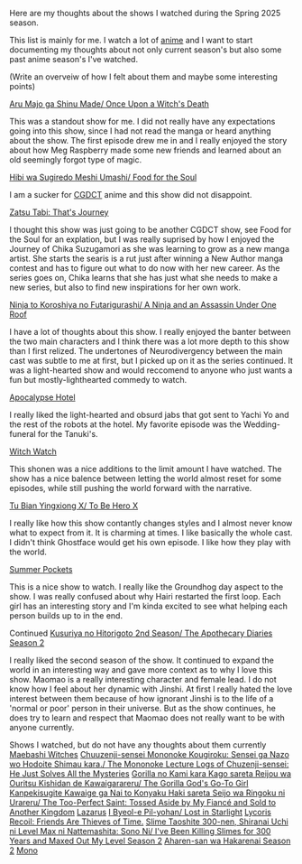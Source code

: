 Here are my thoughts about the shows I watched during the Spring 2025 season.

This list is mainly for me. I watch a lot of [anime](https://myanimelist.net/animelist/jusan0?status=2) and I want to start 
documenting my thoughts about not only current season's but also some past 
anime season's I've watched.

(Write an overveiw of how I felt about them and maybe some interesting points)

[Aru Majo ga Shinu Made/ Once Upon a Witch's Death](https://myanimelist.net/anime/59169/Aru_Majo_ga_Shinu_Made)

This was a standout show for me. I did not really have any expectations going 
into this show, since I had not read the manga or heard anything about the 
show. The first episode drew me in and I really enjoyed the story about how
Meg Raspberry made some new friends and learned about an old seemingly 
forgot type of magic.

[Hibi wa Sugiredo Meshi Umashi/ Food for the Soul](https://myanimelist.net/anime/60658/Hibi_wa_Sugiredo_Meshi_Umashi)

I am a sucker for [CGDCT](https://tvtropes.org/pmwiki/pmwiki.php/Main/CuteGirlsDoingCuteThings) anime
and this show did not disappoint.

[Zatsu Tabi: That's Journey](https://myanimelist.net/anime/55514/Zatsu_Tabi__Thats_Journey)

I thought this show was just going to be another CGDCT show, see Food for the Soul for an explation,
but I was really suprised by how I enjoyed the Journey of Chika Suzugamori as
she was learning to grow as a new manga artist. She starts the searis is a rut
just after winning a New Author manga contest and has to figure out what to do now
with her new career. As the series goes on, Chika learns that she has just what
she needs to make a new series, but also to find new inspirations for her own
work.

[Ninja to Koroshiya no Futarigurashi/ A Ninja and an Assassin Under One Roof](https://myanimelist.net/anime/58725/Ninja_to_Koroshiya_no_Futarigurashi)

I have a lot of thoughts about this show. I really enjoyed the banter between
the two main characters and I think there was a lot more depth to this show than
I first relized. The undertones of Neurodivergency between the main cast was 
subtle to me at first, but I picked up on it as the series continued. It was
a light-hearted show and would reccomend to anyone who just wants a fun but 
mostly-lighthearted commedy to watch.

[Apocalypse Hotel](https://myanimelist.net/anime/59675/Apocalypse_Hotel)

I really liked the light-hearted and obsurd jabs that got sent to Yachi Yo and
the rest of the robots at the hotel. My favorite episode was the Wedding-funeral
for the Tanuki's. 


[Witch Watch](https://myanimelist.net/anime/59597/Witch_Watch)

This shonen was a nice additions to the limit amount I have watched. The show
has a nice balence between letting the world almost reset for some episodes, 
while still pushing the world forward with the narrative. 


[Tu Bian Yingxiong X/ To Be Hero X](https://myanimelist.net/anime/53447/Tu_Bian_Yingxiong_X)

I really like how this show contantly changes styles and I almost never know
what to expect from it. It is charming at times. I like basically the whole cast.
I didn't think Ghostface would get his own episode. I like how they play with the
world. 

[Summer Pockets](https://myanimelist.net/anime/50694/Summer_Pockets)

This is a nice show to watch. I really like the Groundhog day aspect to the show.
I was really confused about why Hairi restarted the first loop. Each girl has
an interesting story and I'm kinda excited to see what helping each person builds 
up to in the end.

Continued 
[Kusuriya no Hitorigoto 2nd Season/ The Apothecary Diaries Season 2](https://myanimelist.net/anime/58514/Kusuriya_no_Hitorigoto_2nd_Season)

I really liked the second season of the show. It continued to expand the world
in an interesting way and gave more context as to why I love this show. Maomao is
a really interesting character and female lead. I do not know how I feel about 
her dynamic with Jinshi. At first I really hated the love interest between them
because of how ignorant Jinshi is to the life of a 'normal or poor' person in 
their universe. But as the show continues, he does try to learn and respect
that Maomao does not really want to be with anyone currently. 

Shows I watched, but do not have any thoughts about them currently
[Maebashi Witches](https://myanimelist.net/anime/59744/Maebashi_Witches)
[Chuuzenji-sensei Mononoke Kougiroku: Sensei ga Nazo wo Hodoite Shimau kara./ The Mononoke Lecture Logs of Chuzenji-sensei: He Just Solves All the Mysteries](https://myanimelist.net/anime/60009/Chuuzenji-sensei_Mononoke_Kougiroku__Sensei_ga_Nazo_wo_Hodoite_Shimau_kara)
[Gorilla no Kami kara Kago sareta Reijou wa Ouritsu Kishidan de Kawaigarareru/ The Gorilla God's Go-To Girl](https://myanimelist.net/anime/59935/Gorilla_no_Kami_kara_Kago_sareta_Reijou_wa_Ouritsu_Kishidan_de_Kawaigarareru)
[Kanpekisugite Kawaige ga Nai to Konyaku Haki sareta Seijo wa Ringoku ni Urareru/ The Too-Perfect Saint: Tossed Aside by My Fiancé and Sold to Another Kingdom](https://myanimelist.net/anime/60157/Kanpekisugite_Kawaige_ga_Nai_to_Konyaku_Haki_sareta_Seijo_wa_Ringoku_ni_Urareru)
[Lazarus](https://myanimelist.net/anime/56038/Lazarus)
[I Byeol-e Pil-yohan/ Lost in Starlight](https://myanimelist.net/anime/61595/I_Byeol-e_Pil-yohan)
[Lycoris Recoil: Friends Are Thieves of Time.](https://myanimelist.net/anime/59369/Lycoris_Recoil__Friends_Are_Thieves_of_Time)
[Slime Taoshite 300-nen, Shiranai Uchi ni Level Max ni Nattemashita: Sono Ni/ I've Been Killing Slimes for 300 Years and Maxed Out My Level Season 2](https://myanimelist.net/anime/50738/Slime_Taoshite_300-nen_Shiranai_Uchi_ni_Level_Max_ni_Nattemashita__Sono_Ni)
[Aharen-san wa Hakarenai Season 2](https://myanimelist.net/anime/59466/Aharen-san_wa_Hakarenai_Season_2)
[Mono](https://myanimelist.net/anime/58492/Mono)
